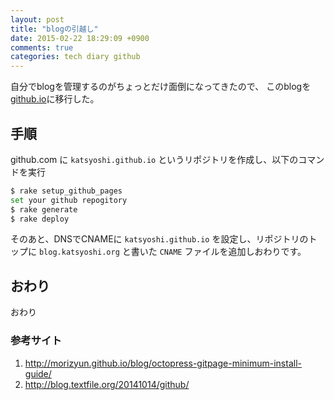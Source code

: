 ```yaml
---
layout: post
title: "blogの引越し"
date: 2015-02-22 18:29:09 +0900
comments: true
categories: tech diary github
---
```


自分でblogを管理するのがちょっとだけ面倒になってきたので、
このblogを[github.io](katsyoshi.github.io)に移行した。

## 手順

github.com に `katsyoshi.github.io` というリポジトリを作成し、以下のコマンドを実行

```sh
$ rake setup_github_pages
set your github repogitory
$ rake generate
$ rake deploy
```

そのあと、DNSでCNAMEに `katsyoshi.github.io` を設定し、リポジトリのトップに `blog.katsyoshi.org` と書いた `CNAME` ファイルを追加しおわりです。

## おわり

おわり

### 参考サイト

1. http://morizyun.github.io/blog/octopress-gitpage-minimum-install-guide/
1. http://blog.textfile.org/20141014/github/

